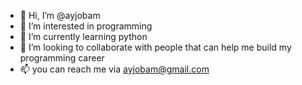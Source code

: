 - 👋 Hi, I’m @ayjobam
- 👀 I’m interested in programming
- 🌱 I’m currently learning python
- 💞️ I’m looking to collaborate with people that can help me build my programming career
- 📫 you can reach me via ayjobam@gmail.com

<!---
ayjobam/ayjobam is a ✨ special ✨ repository because its `README.md` (this file) appears on your GitHub profile.
You can click the Preview link to take a look at your changes.
--->
